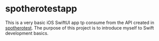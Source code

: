 # spotherotestapp
This is a very basic iOS SwiftUI app tp consume from the API created in [spotherotest](../../../spotherotest).  The purpose of this project is to introduce myself to Swift development basics.
